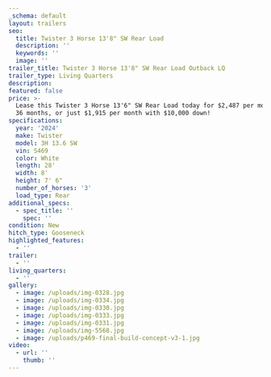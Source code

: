 ```yaml
---
_schema: default
layout: trailers
seo:
  title: Twister 3 Horse 13'8" SW Rear Load
  description: ''
  keywords: ''
  image: ''
trailer_title: Twister 3 Horse 13'8" SW Rear Load Outback LQ
trailer_type: Living Quarters
description:
featured: false
price: >-
  Lease this Twister 3 Horse 13'6" SW Rear Load today for $2,487 per month for
  36 months, or just $1,915 per month with $10,000 down!
specifications:
  year: '2024'
  make: Twister
  model: 3H 13.6 SW
  vin: S469
  color: White
  length: 28'
  width: 8'
  height: 7' 6"
  number_of_horses: '3'
  load_type: Rear
additional_specs:
  - spec_title: ''
    spec: ''
condition: New
hitch_type: Gooseneck
highlighted_features:
  - ''
trailer:
  - ''
living_quarters:
  - ''
gallery:
  - image: /uploads/img-0328.jpg
  - image: /uploads/img-0334.jpg
  - image: /uploads/img-0330.jpg
  - image: /uploads/img-0333.jpg
  - image: /uploads/img-0331.jpg
  - image: /uploads/img-5568.jpg
  - image: /uploads/p469-final-build-concept-v3-1.jpg
video:
  - url: ''
    thumb: ''
---
```

